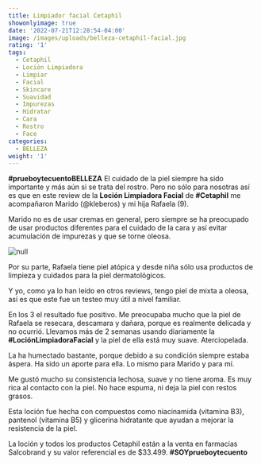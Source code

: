 ```yaml
---
title: Limpiador facial Cetaphil
showonlyimage: true
date: '2022-07-21T12:28:54-04:00'
image: /images/uploads/belleza-cetaphil-facial.jpg
rating: '1'
tags:
  - Cetaphil
  - Loción Limpiadora
  - Limpiar
  - Facial
  - Skincare
  - Suavidad
  - Impurezas
  - Hidratar
  - Cara
  - Rostro
  - Face
categories:
  - BELLEZA
weight: '1'
---
```

**\#prueboytecuentoBELLEZA** El cuidado de la piel siempre ha sido importante y más aún si se trata del rostro. Pero no sólo para nosotras así es que en este review de la **Loción Limpiadora Facial** de **\#Cetaphil** me acompañaron Marido (@kleberos) y mi hija Rafaela (9).

<!--more-->

Marido no es de usar cremas en general, pero siempre se ha preocupado de usar productos diferentes para el cuidado de la cara y así evitar acumulación de impurezas y que se torne oleosa.

![null](/images/uploads/belleza-cetaphil-facial.jpg)

Por su parte, Rafaela tiene piel atópica y desde niña sólo usa productos de limpieza y cuidados para la piel dermatológicos. 

Y yo, como ya lo han leído en otros reviews, tengo piel de mixta a oleosa, así es que este fue un testeo muy útil a nivel familiar.

En los 3 el resultado fue positivo. Me preocupaba mucho que la piel de Rafaela se resecara, descamara y dañara, porque es realmente delicada y no ocurrió. Llevamos más de 2 semanas usando diariamente la **\#LociónLimpiadoraFacial** y la piel de ella está muy suave. Aterciopelada.

La ha humectado bastante, porque debido a su condición siempre estaba áspera. Ha sido un aporte para ella. Lo mismo para Marido y para mí.

Me gustó mucho su consistencia lechosa, suave y no tiene aroma. Es muy rica al contacto con la piel. No hace espuma, ni deja la piel con restos grasos.

Esta loción fue hecha con compuestos como niacinamida (vitamina B3), pantenol (vitamina B5) y glicerina hidratante que ayudan a mejorar la resistencia de la piel.

La loción y todos los productos Cetaphil están a la venta en farmacias Salcobrand y su valor referencial es de $33.499. **\#SOYprueboytecuento**
